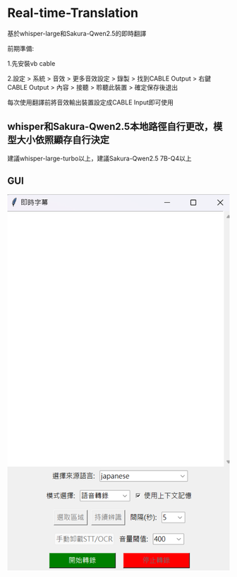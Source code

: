 # Real-time-Translation
基於whisper-large和Sakura-Qwen2.5的即時翻譯

前期準備:

1.先安裝vb cable  

2.設定 > 系統 > 音效 > 更多音效設定 > 錄製 > 找到CABLE Output > 右鍵CABLE Output > 內容 > 接聽 > 聆聽此裝置 > 確定保存後退出

每次使用翻譯前將音效輸出裝置設定成CABLE Input即可使用

## whisper和Sakura-Qwen2.5本地路徑自行更改，模型大小依照顯存自行決定
建議whisper-large-turbo以上，建議Sakura-Qwen2.5 7B-Q4以上

## GUI
![示意圖](example.png)
